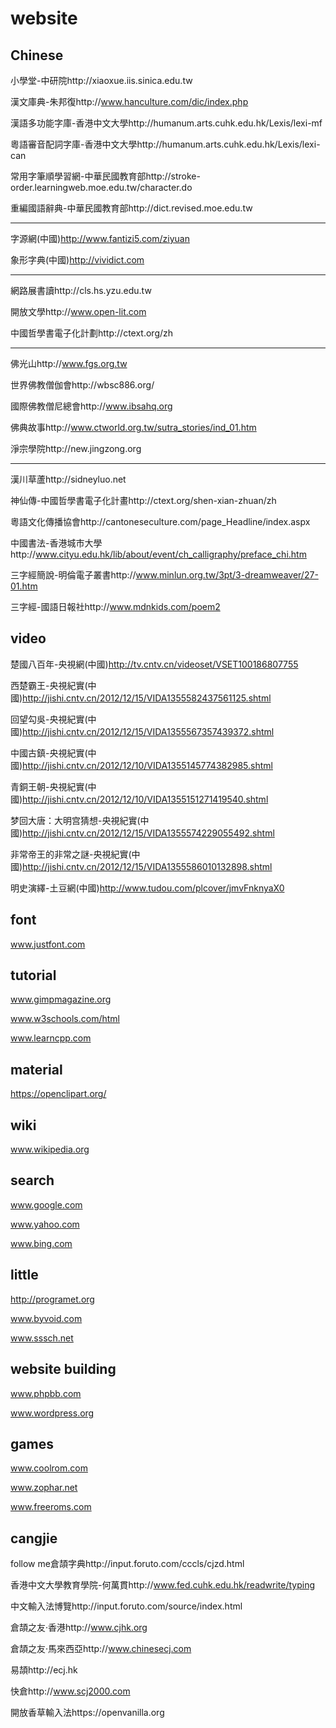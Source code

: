 website
=========

Chinese
---
小學堂-中研院http://xiaoxue.iis.sinica.edu.tw

漢文庫典-朱邦復http://www.hanculture.com/dic/index.php

漢語多功能字庫-香港中文大學http://humanum.arts.cuhk.edu.hk/Lexis/lexi-mf

粵語審音配詞字庫-香港中文大學http://humanum.arts.cuhk.edu.hk/Lexis/lexi-can

常用字筆順學習網-中華民國教育部http://stroke-order.learningweb.moe.edu.tw/character.do

重編國語辭典-中華民國教育部http://dict.revised.moe.edu.tw

---
字源網(中國)http://www.fantizi5.com/ziyuan

象形字典(中國)http://vividict.com

---
網路展書讀http://cls.hs.yzu.edu.tw

開放文學http://www.open-lit.com

中國哲學書電子化計劃http://ctext.org/zh

---
佛光山http://www.fgs.org.tw

世界佛教僧伽會http://wbsc886.org/

國際佛教僧尼總會http://www.ibsahq.org

佛典故事http://www.ctworld.org.tw/sutra_stories/ind_01.htm

淨宗學院http://new.jingzong.org

---
漢川草蘆http://sidneyluo.net

神仙傳-中國哲學書電子化計畫http://ctext.org/shen-xian-zhuan/zh

粵語文化傳播協會http://cantoneseculture.com/page_Headline/index.aspx

中國書法-香港城市大學http://www.cityu.edu.hk/lib/about/event/ch_calligraphy/preface_chi.htm

三字經簡說-明倫電子叢書http://www.minlun.org.tw/3pt/3-dreamweaver/27-01.htm

三字經-國語日報社http://www.mdnkids.com/poem2

video
---
楚國八百年-央視網(中國)http://tv.cntv.cn/videoset/VSET100186807755

西楚霸王-央視紀實(中國)http://jishi.cntv.cn/2012/12/15/VIDA1355582437561125.shtml

回望勾吳-央視紀實(中國)http://jishi.cntv.cn/2012/12/15/VIDA1355567357439372.shtml

中國古鎮-央視紀實(中國)http://jishi.cntv.cn/2012/12/10/VIDA1355145774382985.shtml

青銅王朝-央視紀實(中國)http://jishi.cntv.cn/2012/12/10/VIDA1355151271419540.shtml

梦回大唐：大明宫猜想-央視紀實(中國)http://jishi.cntv.cn/2012/12/15/VIDA1355574229055492.shtml

非常帝王的非常之謎-央視紀實(中國)http://jishi.cntv.cn/2012/12/15/VIDA1355586010132898.shtml

明史演繹-土豆網(中國)http://www.tudou.com/plcover/jmvFnknyaX0

font
---
www.justfont.com

tutorial
---
www.gimpmagazine.org

www.w3schools.com/html

www.learncpp.com

material
---
https://openclipart.org/

wiki
---
www.wikipedia.org

search
---
www.google.com

www.yahoo.com

www.bing.com

little
---
http://programet.org

www.byvoid.com

www.sssch.net

website building
---
www.phpbb.com

www.wordpress.org

games
---
www.coolrom.com

www.zophar.net

www.freeroms.com

cangjie
---
follow me倉頡字典http://input.foruto.com/cccls/cjzd.html

香港中文大學教育學院-何萬貫http://www.fed.cuhk.edu.hk/readwrite/typing

中文輸入法博覽http://input.foruto.com/source/index.html

倉頡之友‧香港http://www.cjhk.org

倉頡之友‧馬來西亞http://www.chinesecj.com

易頡http://ecj.hk

快倉http://www.scj2000.com

開放香草輸入法https://openvanilla.org

